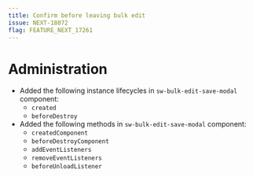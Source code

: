 ```yaml
---
title: Confirm before leaving bulk edit
issue: NEXT-18072
flag: FEATURE_NEXT_17261
---
```

# Administration
* Added the following instance lifecycles in `sw-bulk-edit-save-modal` component:
    * `created`
    * `beforeDestroy`
* Added the following methods in `sw-bulk-edit-save-modal` component:
    * `createdComponent`
    * `beforeDestroyComponent`
    * `addEventListeners`
    * `removeEventListeners`
    * `beforeUnloadListener`
